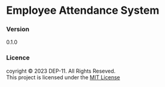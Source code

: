 # Employee Attendance System

### Version
0.1.0

### Licence
coyright &copy; 2023 DEP-11. All Rights Reseved. <br>
This project is licensed under the [MIT License](LICENSE.txt)